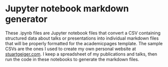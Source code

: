 # Jupyter notebook markdown generator
These .ipynb files are Jupyter notebook files that convert a CSV containing structured data about talks or presentations into individual markdown files that will be properly formatted for the academicpages template. The sample CSVs are the ones I used to create my own personal website at [stuartgeiger.com](http://stuartgeiger.com). I keep a spreadsheet of my publications and talks, then run the code in these notebooks to generate the markdown files. 
